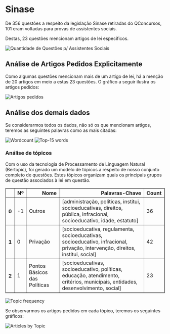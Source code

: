 # Sinase

De 356 questões a respeito da legislação Sinase retiradas do QConcursos, 101 eram voltadas para provas de assistentes sociais.

Destas, 23 questões mencionam artigos de lei específicos.

![Quantidade de Questões p/ Assistentes Sociais](images/graphs/sinase/is_social_work.png)


## Análise de Artigos Pedidos Explicitamente

Como algumas questões mencionam mais de um artigo de lei, há a menção de 20 artigos em meio a estas 23 questões. O gráfico a seguir ilustra os artigos pedidos:

![Artigos pedidos](images/graphs/sinase/top_articles.png)

## Análise dos demais dados

Se considerarmos todos os dados, não só os que mencionam artigos, teremos as seguintes palavras como as mais citadas:

![Wordcount](images/graphs/sinase/wordcloud.png)
![Top-15 words](images/graphs/sinase/top_words.png)

### Análise de tópicos

Com o uso da tecnologia de Processamento de Linguagem Natural (Bertopic), foi gerado um modelo de tópicos a respeito de nosso conjunto completo de questões. Estes tópicos organizam quais os principais grupos de questão associados à lei em questão.

<table border="1" class="dataframe">
  <thead>
    <tr style="text-align: right;">
      <th></th>
      <th>Nº</th>
      <th>Nome</th>
      <th>Palavras-Chave</th>
      <th>Count</th>
    </tr>
  </thead>
  <tbody>
    <tr>
      <th>0</th>
      <td>-1</td>
      <td>Outros</td>
      <td>[administração, políticas, institui, socioeducativas, direitos, pública, infracional, socioeducativo, idade, estatuto]</td>
      <td>36</td>
    </tr>
    <tr>
      <th>1</th>
      <td>0</td>
      <td>Privação</td>
      <td>[socioeducativa, regulamenta, socioeducativas, socioeducativo, infracional, privação, intervenção, direitos, institui, social]</td>
      <td>42</td>
    </tr>
    <tr>
      <th>2</th>
      <td>1</td>
      <td>Pontos Básicos das Políticas</td>
      <td>[socioeducativas, socioeducativo, políticas, educação, atendimento, critérios, municipais, entidades, desenvolvimento, social]</td>
      <td>23</td>
    </tr>
  </tbody>
</table>

![Topic frequency](images/graphs/sinase/topics.png)

Se observarmos os artigos pedidos em cada tópico, teremos os seguintes gráficos:

![Articles by Topic](images/graphs/sinase/articles_by_topic.png)